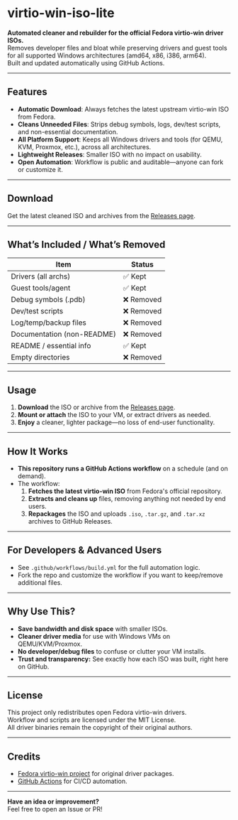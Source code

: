 # virtio-win-iso-lite

**Automated cleaner and rebuilder for the official Fedora virtio-win driver ISOs.**  
Removes developer files and bloat while preserving drivers and guest tools for all supported Windows architectures (amd64, x86, i386, arm64).  
Built and updated automatically using GitHub Actions.

---

## Features

- **Automatic Download**: Always fetches the latest upstream virtio-win ISO from Fedora.
- **Cleans Unneeded Files**: Strips debug symbols, logs, dev/test scripts, and non-essential documentation.
- **All Platform Support**: Keeps all Windows drivers and tools (for QEMU, KVM, Proxmox, etc.), across all architectures.
- **Lightweight Releases**: Smaller ISO with no impact on usability.
- **Open Automation**: Workflow is public and auditable—anyone can fork or customize it.

---

## Download

Get the latest cleaned ISO and archives from the [Releases page](https://github.com/caoquocdung/virtio-win-iso-lite/releases).

---

## What’s Included / What’s Removed

| Item                | Status      |
|---------------------|-------------|
| Drivers (all archs) | ✅ Kept     |
| Guest tools/agent   | ✅ Kept     |
| Debug symbols (.pdb)| ❌ Removed  |
| Dev/test scripts    | ❌ Removed  |
| Log/temp/backup files | ❌ Removed |
| Documentation (non-README) | ❌ Removed |
| README / essential info | ✅ Kept |
| Empty directories   | ❌ Removed  |

---

## Usage

1. **Download** the ISO or archive from the [Releases page](https://github.com/caoquocdung/virtio-win-iso-lite/releases).
2. **Mount or attach** the ISO to your VM, or extract drivers as needed.
3. **Enjoy** a cleaner, lighter package—no loss of end-user functionality.

---

## How It Works

- **This repository runs a GitHub Actions workflow** on a schedule (and on demand).
- The workflow:
    1. **Fetches the latest virtio-win ISO** from Fedora's official repository.
    2. **Extracts and cleans up** files, removing anything not needed by end users.
    3. **Repackages** the ISO and uploads `.iso`, `.tar.gz`, and `.tar.xz` archives to GitHub Releases.

---

## For Developers & Advanced Users

- See `.github/workflows/build.yml` for the full automation logic.
- Fork the repo and customize the workflow if you want to keep/remove additional files.

---

## Why Use This?

- **Save bandwidth and disk space** with smaller ISOs.
- **Cleaner driver media** for use with Windows VMs on QEMU/KVM/Proxmox.
- **No developer/debug files** to confuse or clutter your VM installs.
- **Trust and transparency:** See exactly how each ISO was built, right here on GitHub.

---

## License

This project only redistributes open Fedora virtio-win drivers.  
Workflow and scripts are licensed under the MIT License.  
All driver binaries remain the copyright of their original authors.

---

## Credits

- [Fedora virtio-win project](https://fedorapeople.org/groups/virt/virtio-win/direct-downloads/latest-virtio/) for original driver packages.
- [GitHub Actions](https://github.com/features/actions) for CI/CD automation.

---

**Have an idea or improvement?**  
Feel free to open an Issue or PR!

